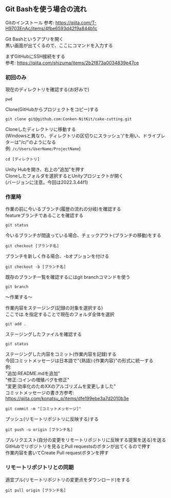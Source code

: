 ## Git Bashを使う場合の流れ
Gitのインストール
参考: https://qiita.com/T-H9703EnAc/items/4fbe6593d42f9a844b1c

Git Bashというアプリを開く  
黒い画面が出てくるので、ここにコマンドを入力する  
  
まずGitHubにSSH接続をする   
参考: https://qiita.com/shizuma/items/2b2f873a0034839e47ce

### 初回のみ

現在のディレクトリを確認する(お好みで)
```
pwd
```

Clone(GitHubからプロジェクトをコピー)する
```
git clone git@github.com:Conken-NitKit/cake-cutting.git
```

Cloneしたディレクトリに移動する  
(Windowsと異なり、ディレクトリの区切りにスラッシュ'/'を用い、ドライブレターは"/c/"のようになる  
例: `/c/Users/UserName/ProjectName`)
```
cd [ディレクトリ]
```

Unity Hubを開き、右上の"追加"を押す  
Cloneしたフォルダを選択するとUnityプロジェクトが開く  
(バージョンに注意。今回は2022.3.44f1)  

### 作業時

作業の前に今いるブランチ(履歴の流れの分岐)を確認する  
featureブランチであることを確認する  
```
git status
```

今いるブランチが間違っている場合、チェックアウト(ブランチの移動)をする  
```
git checkout [ブランチ名]
```
ブランチを新しく作る場合、-bオプションを付ける  
```
git checkout -b [ブランチ名]
```
既存のブランチ一覧を確認するにはgit branchコマンドを使う  
```
git branch
```
  
～作業する～  
  
作業内容をステージング(記録の対象を選択する)  
ここでは.を指定することで現在のフォルダ全体を選択  
```
git add .
```
  
ステージングしたファイルを確認する  
```
git status
```
   
ステージングした内容をコミット(作業内容を記録)する  
今回コミットメッセージは日本語で"{熟語}:{作業内容}"の形式に統一する  
例:  
"追加:README.mdを追加"  
"修正:コインの増殖バグを修正"  
"変更:効率化のためXXのアルゴリズムを変更しました"  
コミットメッセージの書き方参考: https://qiita.com/konatsu_p/items/dfe199ebe3a7d2010b3e  
```
git commit -m "[コミットメッセージ]"
```
  
プッシュ(リモートリポジトリに反映する)する  
```
git push -u origin [ブランチ名]
```
  
プルリクエスト(自分の変更をリモートリポジトリに反映する提案を送る)を送る  
GitHubでリポジトリを見るとPull requestsのボタンが出てくるので押す  
作業内容を書いてCreate Pull requestボタンを押す  

### リモートリポジトリとの同期

適宜プル(リモートリポジトリの変更点をダウンロード)をする  
```
git pull origin [ブランチ名]
```
